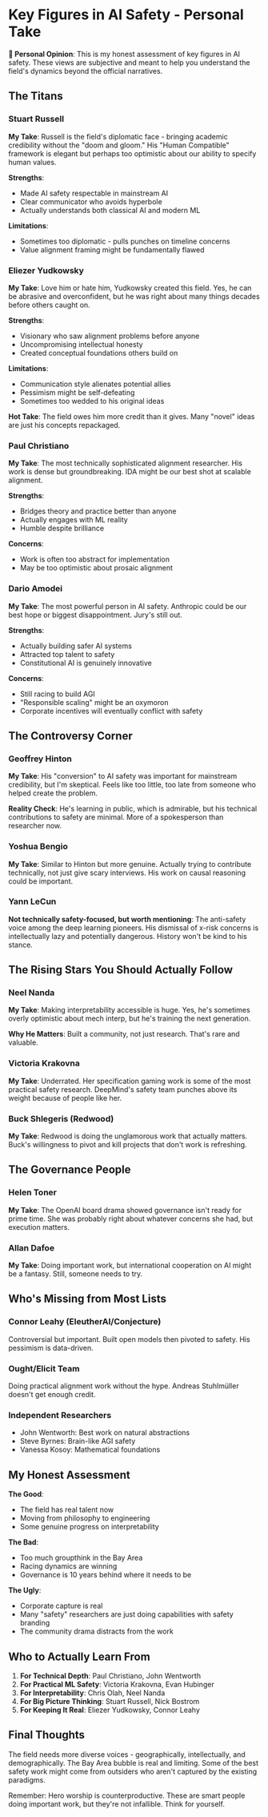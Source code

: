 # Key Figures in AI Safety - Personal Take

**💭 Personal Opinion**: This is my honest assessment of key figures in AI safety. These views are subjective and meant to help you understand the field's dynamics beyond the official narratives.

## The Titans

### Stuart Russell
**My Take**: Russell is the field's diplomatic face - bringing academic credibility without the "doom and gloom." His "Human Compatible" framework is elegant but perhaps too optimistic about our ability to specify human values.

**Strengths**: 
- Made AI safety respectable in mainstream AI
- Clear communicator who avoids hyperbole
- Actually understands both classical AI and modern ML

**Limitations**: 
- Sometimes too diplomatic - pulls punches on timeline concerns
- Value alignment framing might be fundamentally flawed

### Eliezer Yudkowsky
**My Take**: Love him or hate him, Yudkowsky created this field. Yes, he can be abrasive and overconfident, but he was right about many things decades before others caught on.

**Strengths**:
- Visionary who saw alignment problems before anyone
- Uncompromising intellectual honesty
- Created conceptual foundations others build on

**Limitations**:
- Communication style alienates potential allies
- Pessimism might be self-defeating
- Sometimes too wedded to his original ideas

**Hot Take**: The field owes him more credit than it gives. Many "novel" ideas are just his concepts repackaged.

### Paul Christiano
**My Take**: The most technically sophisticated alignment researcher. His work is dense but groundbreaking. IDA might be our best shot at scalable alignment.

**Strengths**:
- Bridges theory and practice better than anyone
- Actually engages with ML reality
- Humble despite brilliance

**Concerns**:
- Work is often too abstract for implementation
- May be too optimistic about prosaic alignment

### Dario Amodei
**My Take**: The most powerful person in AI safety. Anthropic could be our best hope or biggest disappointment. Jury's still out.

**Strengths**:
- Actually building safer AI systems
- Attracted top talent to safety
- Constitutional AI is genuinely innovative

**Concerns**:
- Still racing to build AGI
- "Responsible scaling" might be an oxymoron
- Corporate incentives will eventually conflict with safety

## The Controversy Corner

### Geoffrey Hinton
**My Take**: His "conversion" to AI safety was important for mainstream credibility, but I'm skeptical. Feels like too little, too late from someone who helped create the problem.

**Reality Check**: He's learning in public, which is admirable, but his technical contributions to safety are minimal. More of a spokesperson than researcher now.

### Yoshua Bengio
**My Take**: Similar to Hinton but more genuine. Actually trying to contribute technically, not just give scary interviews. His work on causal reasoning could be important.

### Yann LeCun
**Not technically safety-focused, but worth mentioning**: The anti-safety voice among the deep learning pioneers. His dismissal of x-risk concerns is intellectually lazy and potentially dangerous. History won't be kind to his stance.

## The Rising Stars You Should Actually Follow

### Neel Nanda
**My Take**: Making interpretability accessible is huge. Yes, he's sometimes overly optimistic about mech interp, but he's training the next generation.

**Why He Matters**: Built a community, not just research. That's rare and valuable.

### Victoria Krakovna
**My Take**: Underrated. Her specification gaming work is some of the most practical safety research. DeepMind's safety team punches above its weight because of people like her.

### Buck Shlegeris (Redwood)
**My Take**: Redwood is doing the unglamorous work that actually matters. Buck's willingness to pivot and kill projects that don't work is refreshing.

## The Governance People

### Helen Toner
**My Take**: The OpenAI board drama showed governance isn't ready for prime time. She was probably right about whatever concerns she had, but execution matters.

### Allan Dafoe
**My Take**: Doing important work, but international cooperation on AI might be a fantasy. Still, someone needs to try.

## Who's Missing from Most Lists

### Connor Leahy (EleutherAI/Conjecture)
Controversial but important. Built open models then pivoted to safety. His pessimism is data-driven.

### Ought/Elicit Team
Doing practical alignment work without the hype. Andreas Stuhlmüller doesn't get enough credit.

### Independent Researchers
- John Wentworth: Best work on natural abstractions
- Steve Byrnes: Brain-like AGI safety
- Vanessa Kosoy: Mathematical foundations

## My Honest Assessment

**The Good**:
- The field has real talent now
- Moving from philosophy to engineering
- Some genuine progress on interpretability

**The Bad**:
- Too much groupthink in the Bay Area
- Racing dynamics are winning
- Governance is 10 years behind where it needs to be

**The Ugly**:
- Corporate capture is real
- Many "safety" researchers are just doing capabilities with safety branding
- The community drama distracts from the work

## Who to Actually Learn From

1. **For Technical Depth**: Paul Christiano, John Wentworth
2. **For Practical ML Safety**: Victoria Krakovna, Evan Hubinger  
3. **For Interpretability**: Chris Olah, Neel Nanda
4. **For Big Picture Thinking**: Stuart Russell, Nick Bostrom
5. **For Keeping It Real**: Eliezer Yudkowsky, Connor Leahy

## Final Thoughts

The field needs more diverse voices - geographically, intellectually, and demographically. The Bay Area bubble is real and limiting. Some of the best safety work might come from outsiders who aren't captured by the existing paradigms.

Remember: Hero worship is counterproductive. These are smart people doing important work, but they're not infallible. Think for yourself.